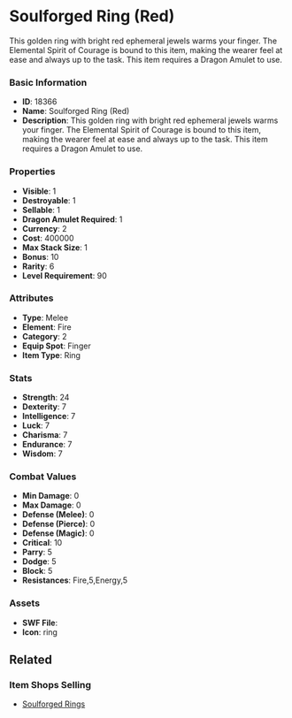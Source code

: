 # Soulforged Ring (Red)

This golden ring with bright red ephemeral jewels warms your finger. The Elemental Spirit of Courage is bound to this item, making the wearer feel at ease and always up to the task. This item requires a Dragon Amulet to use.

### Basic Information

- **ID**: 18366
- **Name**: Soulforged Ring (Red)
- **Description**: This golden ring with bright red ephemeral jewels warms your finger. The Elemental Spirit of Courage is bound to this item, making the wearer feel at ease and always up to the task. This item requires a Dragon Amulet to use.

### Properties

- **Visible**: 1
- **Destroyable**: 1
- **Sellable**: 1
- **Dragon Amulet Required**: 1
- **Currency**: 2
- **Cost**: 400000
- **Max Stack Size**: 1
- **Bonus**: 10
- **Rarity**: 6
- **Level Requirement**: 90

### Attributes

- **Type**: Melee
- **Element**: Fire
- **Category**: 2
- **Equip Spot**: Finger
- **Item Type**: Ring

### Stats

- **Strength**: 24
- **Dexterity**: 7
- **Intelligence**: 7
- **Luck**: 7
- **Charisma**: 7
- **Endurance**: 7
- **Wisdom**: 7

### Combat Values

- **Min Damage**: 0
- **Max Damage**: 0
- **Defense (Melee)**: 0
- **Defense (Pierce)**: 0
- **Defense (Magic)**: 0
- **Critical**: 10
- **Parry**: 5
- **Dodge**: 5
- **Block**: 5
- **Resistances**: Fire,5,Energy,5

### Assets

- **SWF File**: 
- **Icon**: ring

## Related

### Item Shops Selling

- [Soulforged Rings](../item-shops/604-soulforged-rings.md)

